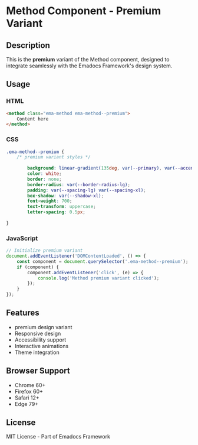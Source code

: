 # Method Component - Premium Variant

## Description
This is the **premium** variant of the Method component, designed to integrate seamlessly with the Emadocs Framework's design system.

## Usage

### HTML
```html
<method class="ema-method ema-method--premium">
    Content here
</method>
```

### CSS
```css
.ema-method--premium {
    /* premium variant styles */
    
        background: linear-gradient(135deg, var(--primary), var(--accent));
        color: white;
        border: none;
        border-radius: var(--border-radius-lg);
        padding: var(--spacing-lg) var(--spacing-xl);
        box-shadow: var(--shadow-xl);
        font-weight: 700;
        text-transform: uppercase;
        letter-spacing: 0.5px;
    
}
```

### JavaScript
```javascript
// Initialize premium variant
document.addEventListener('DOMContentLoaded', () => {
    const component = document.querySelector('.ema-method--premium');
    if (component) {
        component.addEventListener('click', (e) => {
            console.log('Method premium variant clicked');
        });
    }
});
```

## Features
- premium design variant
- Responsive design
- Accessibility support
- Interactive animations
- Theme integration

## Browser Support
- Chrome 60+
- Firefox 60+
- Safari 12+
- Edge 79+

## License
MIT License - Part of Emadocs Framework
